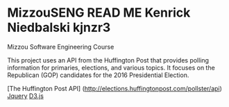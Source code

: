 # MizzouSENG READ ME Kenrick Niedbalski kjnzr3
Mizzou Software Engineering Course

This project uses an API from the Huffington Post that provides polling information for primaries, elections, and various topics. 
It focuses on the Republican (GOP) candidates for the 2016 Presidential Election.

[The Huffington Post API] (http://elections.huffingtonpost.com/pollster/api)
[Jquery](https://github.com/jquery/jquery)
[D3.js](https://github.com/mbostock/d3)
